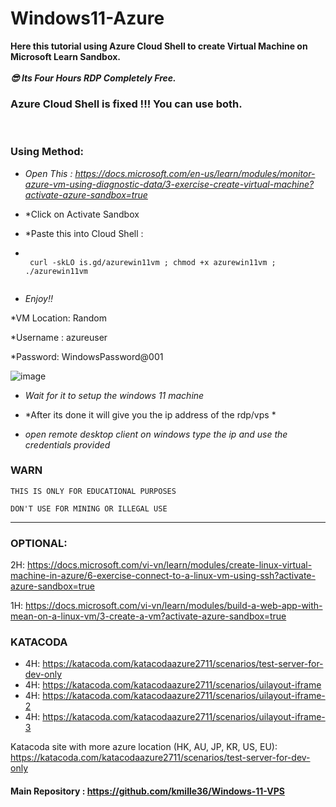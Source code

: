 # Windows11-Azure


**Here this tutorial using Azure Cloud Shell to create Virtual Machine on Microsoft Learn Sandbox.** <br><br>
***😎 Its Four Hours RDP Completely Free.***

### Azure Cloud Shell is fixed !!! You can use both.


<br>

### Using Method:


- *Open This : https://docs.microsoft.com/en-us/learn/modules/monitor-azure-vm-using-diagnostic-data/3-exercise-create-virtual-machine?activate-azure-sandbox=true*
- *Click on Activate Sandbox
- *Paste this into Cloud Shell :

-  ```console  
 
    curl -skLO is.gd/azurewin11vm ; chmod +x azurewin11vm ; ./azurewin11vm
    
    ```
- *Enjoy!!*

*VM Location: Random

*Username : azureuser

*Password: WindowsPassword@001


![image](https://user-images.githubusercontent.com/58414694/148490063-3657aeb5-541f-4e27-88a2-735ad990df0e.png)

- *Wait for it to setup the windows 11 machine*

- *After its done it will give you  the ip address of the rdp/vps *

- *open remote desktop client on windows type the ip and use the credentials provided*


### WARN
```
THIS IS ONLY FOR EDUCATIONAL PURPOSES

DON'T USE FOR MINING OR ILLEGAL USE
```
---

### OPTIONAL:

2H: https://docs.microsoft.com/vi-vn/learn/modules/create-linux-virtual-machine-in-azure/6-exercise-connect-to-a-linux-vm-using-ssh?activate-azure-sandbox=true

1H: https://docs.microsoft.com/vi-vn/learn/modules/build-a-web-app-with-mean-on-a-linux-vm/3-create-a-vm?activate-azure-sandbox=true

### KATACODA
- 4H: https://katacoda.com/katacodaazure2711/scenarios/test-server-for-dev-only
- 4H: https://katacoda.com/katacodaazure2711/scenarios/uilayout-iframe
- 4H: https://katacoda.com/katacodaazure2711/scenarios/uilayout-iframe-2
- 4H: https://katacoda.com/katacodaazure2711/scenarios/uilayout-iframe-3

Katacoda site with more azure location (HK, AU, JP, KR, US, EU): https://katacoda.com/katacodaazure2711/scenarios/test-server-for-dev-only

#### Main Repository : https://github.com/kmille36/Windows-11-VPS
